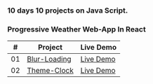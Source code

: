 ### 10 days 10 projects on Java Script.

### Progressive Weather Web-App In React

|  #  | Project                                                                                                  | Live Demo                                      |
| :-: | -------------------------------------------------------------------------------------------------------- | ---------------------------------------------- |
| 01  | [Blur-Loading]() | [Live Demo]()      |
| 02  | [Theme-Clock]()      | [Live Demo]() |
